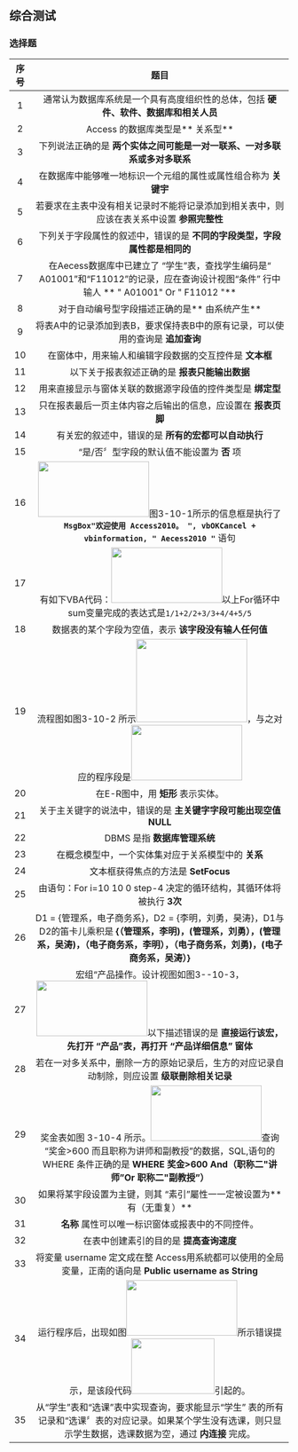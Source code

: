 ## 综合测试

### 选择题
|序号|题目|
|:---:|:---:|
|1|通常认为数据库系统是一个具有高度组织性的总体，包括 **硬件、软件、数据库和相关人员**|
|2|Access 的数据库类型是** 关系型**|
|3|下列说法正确的是 **两个实体之间可能是一对一联系、一对多联系或多对多联系**|
|4|在数据库中能够唯一地标识一个元组的属性或属性组合称为 **关键宇**|
|5|若要求在主表中没有相关记录时不能将记录添加到相关表中，则应该在表关系中设置 **参照完整性**|
|6|下列关于字段属性的叙述中，错误的是 **不同的字段类型，字段属性都是相同的**|
|7|在Aecess数据库中已建立了 “学生”表，查找学生编码是“ A01001”和“F11012”的记录，应在查询设计视图“条件” 行中输人 ** " A01001" Or " F11012 "**|
|8|对于自动编号型字段描述正确的是** 由系统产生**|
|9|将表A中的记录添加到表B，要求保持表B中的原有记录，可以使用的查询是 **追加查询**|
|10|在窗体中，用来输人和编辑字段数据的交互控件是 **文本框**|
|11|以下关于报表叙述正确的是 **报表只能输出数据**|
|12|用来直接显示与窗体关联的数据源字段值的控件类型是 **绑定型**|
|13|只在报表最后一页主体内容之后输出的信息，应设置在 **报表页脚**|
|14|有关宏的叙述中，错误的是 **所有的宏都可以自动执行**|
|15|“是/否〞型字段的默认值不能设置为 **否** 项|
|16|<img src=https://raw.githubusercontent.com/ooyq/docs/main/%E6%95%B0%E6%8D%AE%E5%BA%93%E5%8E%9F%E7%90%86%E5%8F%8A%E5%BA%94%E7%94%A8C/%E4%B9%A0%E9%A2%98%E4%B8%8E%E6%B5%8B%E8%AF%95/asset/question16.jpg height=100 width=200>图3-10-1所示的信息框是执行了 **```MsgBox"欢迎使用 Access2010。 ", vbOKCancel + vbinformation, " Aecess2010 "```** 语句|
|17|有如下VBA代码：<img src=https://raw.githubusercontent.com/ooyq/docs/main/%E6%95%B0%E6%8D%AE%E5%BA%93%E5%8E%9F%E7%90%86%E5%8F%8A%E5%BA%94%E7%94%A8C/%E4%B9%A0%E9%A2%98%E4%B8%8E%E6%B5%8B%E8%AF%95/asset/question17.jpg height=100 width=200>以上For循环中sum变量完成的表达式是```1/1+2/2+3/3+4/4+5/5```|n
|18|数据表的某个字段为空值，表示 **该字段没有输人任何值**|
|19|流程图如图3-10-2 所示<img src=https://raw.githubusercontent.com/ooyq/docs/main/%E6%95%B0%E6%8D%AE%E5%BA%93%E5%8E%9F%E7%90%86%E5%8F%8A%E5%BA%94%E7%94%A8C/%E4%B9%A0%E9%A2%98%E4%B8%8E%E6%B5%8B%E8%AF%95/asset/question19.jpg height=150 width=200>，与之对应的程序段是<img src=https://raw.githubusercontent.com/ooyq/docs/main/%E6%95%B0%E6%8D%AE%E5%BA%93%E5%8E%9F%E7%90%86%E5%8F%8A%E5%BA%94%E7%94%A8C/%E4%B9%A0%E9%A2%98%E4%B8%8E%E6%B5%8B%E8%AF%95/asset/answer19.jpg height=100 width=200> |
|20|在E-R图中，用 **矩形** 表示实体。|
|21| 关于主关键字的说法中，错误的是 **主关键字字段可能出现空值 NULL**|
|22|DBMS 是指 **数据库管理系统**|
|23|在概念模型中，一个实体集对应于关系模型中的  **关系**|
|24|文本框获得焦点的方法是 **SetFocus**|
|25| 由语句：For i=10 10 0 step-4 决定的循环结构，其循环体将被执行 **3次**|
|26|D1 = {管理系，电子商务系}，D2 = {李明，刘勇，昊涛}，D1与D2的笛卡儿乘积是 **{（管理系，李明)，(管理系，刘勇），(管理系，吴涛)，（电子商务系，李明），（电子商务系，刘勇)，(电子商务系，吴涛）}**|
|27|宏组“产品操作。设计视图如图3--10-3，<img src=https://raw.githubusercontent.com/ooyq/docs/main/%E6%95%B0%E6%8D%AE%E5%BA%93%E5%8E%9F%E7%90%86%E5%8F%8A%E5%BA%94%E7%94%A8C/%E4%B9%A0%E9%A2%98%E4%B8%8E%E6%B5%8B%E8%AF%95/asset/question27.jpg height=100, width=200>以下描述错误的是 **直接运行该宏，先打开 “产品”表，再打开 “产品详细信息” 窗体**|
|28|若在一对多关系中，删除一方的原始记录后，生方的对应记录自动制除，则应设置 **级联刪除相关记录**|
|29|奖金表如图 3-10-4 所示。<img src=https://raw.githubusercontent.com/ooyq/docs/main/%E6%95%B0%E6%8D%AE%E5%BA%93%E5%8E%9F%E7%90%86%E5%8F%8A%E5%BA%94%E7%94%A8C/%E4%B9%A0%E9%A2%98%E4%B8%8E%E6%B5%8B%E8%AF%95/asset/question29.jpg height=100, width=200>查询 “奖金>600 而且职称为讲师和副教授”的数据，SQL,语句的 WHERE 条件正确的是 **WHERE 奖金>600 And（职称二"讲师”Or 职称二"副教授”）**|
|30|如果将某宇段设置为主键，则其 “素引”屬性一一定被设置为** 有（无重复）**|
|31|**名称** 属性可以唯一标识窗体或报表中的不同控件。|
|32|在表中创建素引的目的是 **提高查询速度**|
|33| 将変量 username 定文成在整 Access用系統都可以使用的全局変量，正南的语向是 **Public username as String**|
|34|运行程序后，出现如图<img src=https://raw.githubusercontent.com/ooyq/docs/main/%E6%95%B0%E6%8D%AE%E5%BA%93%E5%8E%9F%E7%90%86%E5%8F%8A%E5%BA%94%E7%94%A8C/%E4%B9%A0%E9%A2%98%E4%B8%8E%E6%B5%8B%E8%AF%95/asset/question34.jpg height=100, width=200>所示错误提示，是该段代码<img src=https://raw.githubusercontent.com/ooyq/docs/main/%E6%95%B0%E6%8D%AE%E5%BA%93%E5%8E%9F%E7%90%86%E5%8F%8A%E5%BA%94%E7%94%A8C/%E4%B9%A0%E9%A2%98%E4%B8%8E%E6%B5%8B%E8%AF%95/asset/answer34.jpg height=100, width=150>引起的。|
|35|从“学生”表和“选课”表中实现查询，要求能显示“学生” 表的所有记录和“选课〞表的对应记录。如果某个学生没有选课，则只显示学生数据，选课数据为空，通过 **内连接** 完成。|
